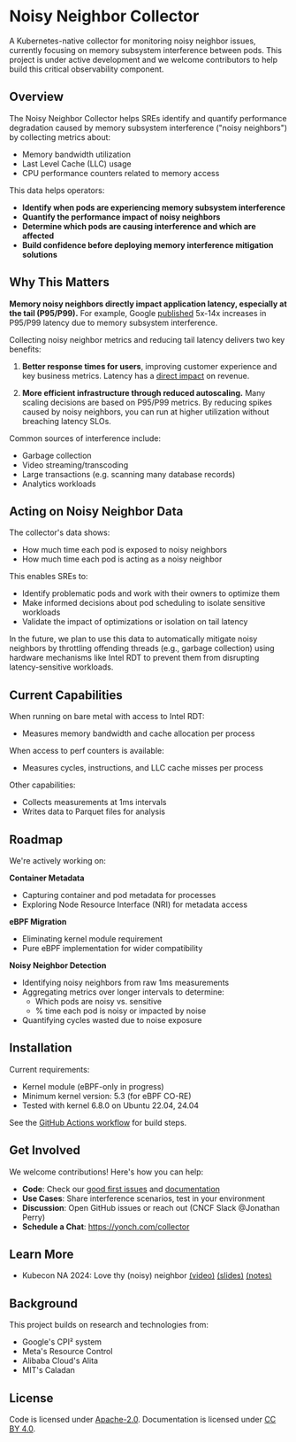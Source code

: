 # Noisy Neighbor Collector

A Kubernetes-native collector for monitoring noisy neighbor issues, currently focusing on memory subsystem interference between pods. This project is under active development and we welcome contributors to help build this critical observability component.

## Overview

The Noisy Neighbor Collector helps SREs identify and quantify performance degradation caused by memory subsystem interference ("noisy neighbors") by collecting metrics about:

- Memory bandwidth utilization
- Last Level Cache (LLC) usage 
- CPU performance counters related to memory access

This data helps operators:
- **Identify when pods are experiencing memory subsystem interference**
- **Quantify the performance impact of noisy neighbors**  
- **Determine which pods are causing interference and which are affected**
- **Build confidence before deploying memory interference mitigation solutions**

## Why This Matters

**Memory noisy neighbors directly impact application latency, especially at the tail (P95/P99).** For example, Google [published](https://dl.acm.org/doi/10.1145/2749469.2749475) 5x-14x increases in P95/P99 latency due to memory subsystem interference.

Collecting noisy neighbor metrics and reducing tail latency delivers two key benefits:

1. **Better response times for users**, improving customer experience and key business metrics. Latency has a [direct impact](https://www.gigaspaces.com/blog/amazon-found-every-100ms-of-latency-cost-them-1-in-sales/) on revenue.

2. **More efficient infrastructure through reduced autoscaling.** Many scaling decisions are based on P95/P99 metrics. By reducing spikes caused by noisy neighbors, you can run at higher utilization without breaching latency SLOs.

Common sources of interference include:
- Garbage collection
- Video streaming/transcoding
- Large transactions (e.g. scanning many database records)
- Analytics workloads

## Acting on Noisy Neighbor Data

The collector's data shows:

- How much time each pod is exposed to noisy neighbors
- How much time each pod is acting as a noisy neighbor

This enables SREs to:

- Identify problematic pods and work with their owners to optimize them  
- Make informed decisions about pod scheduling to isolate sensitive workloads
- Validate the impact of optimizations or isolation on tail latency

In the future, we plan to use this data to automatically mitigate noisy neighbors by throttling offending threads (e.g., garbage collection) using hardware mechanisms like Intel RDT to prevent them from disrupting latency-sensitive workloads.

## Current Capabilities

When running on bare metal with access to Intel RDT:
- Measures memory bandwidth and cache allocation per process

When access to perf counters is available:
- Measures cycles, instructions, and LLC cache misses per process  

Other capabilities:
- Collects measurements at 1ms intervals
- Writes data to Parquet files for analysis

## Roadmap

We're actively working on:

**Container Metadata**  
- Capturing container and pod metadata for processes
- Exploring Node Resource Interface (NRI) for metadata access

**eBPF Migration** 
- Eliminating kernel module requirement
- Pure eBPF implementation for wider compatibility

**Noisy Neighbor Detection**  
- Identifying noisy neighbors from raw 1ms measurements
- Aggregating metrics over longer intervals to determine:
  - Which pods are noisy vs. sensitive 
  - % time each pod is noisy or impacted by noise
- Quantifying cycles wasted due to noise exposure

## Installation

Current requirements:
- Kernel module (eBPF-only in progress) 
- Minimum kernel version: 5.3 (for eBPF CO-RE) 
- Tested with kernel 6.8.0 on Ubuntu 22.04, 24.04

See the [GitHub Actions workflow](.github/workflows/test-ebpf-collector.yaml) for build steps.

## Get Involved 

We welcome contributions! Here's how you can help:

- **Code**: Check our [good first issues](../../issues?q=is:open+is:issue+label:"good+first+issue") and [documentation](https://unvariance.github.io/collector/)
- **Use Cases**: Share interference scenarios, test in your environment  
- **Discussion**: Open GitHub issues or reach out (CNCF Slack @Jonathan Perry)
- **Schedule a Chat**: https://yonch.com/collector

## Learn More

- Kubecon NA 2024: Love thy (noisy) neighbor [(video)](https://www.youtube.com/watch?v=VsYp_Z1PvOc) [(slides)](https://static.sched.com/hosted_files/kccncna2024/93/Slides_Kubecon%20NA%2724_%20Love%20thy%20%28Noisy%29%20Neighbor.pdf?_gl=1*kslbsa*_gcl_au*MTA1MDg0MjY3OS4xNzM3NjU4NjAyLjExNzY3ODMwODcuMTc0MzcxNTQ4MC4xNzQzNzE2Nzgz*FPAU*MTA1MDg0MjY3OS4xNzM3NjU4NjAy) [(notes)](https://static.sched.com/hosted_files/kccncna2024/50/Transcript_and_Slides__Love_thy_%28Noisy%29_Neighbor.pdf?_gl=1*il2muq*_gcl_au*MTA1MDg0MjY3OS4xNzM3NjU4NjAyLjExNzY3ODMwODcuMTc0MzcxNTQ4MC4xNzQzNzE2Nzgz*FPAU*MTA1MDg0MjY3OS4xNzM3NjU4NjAy)

## Background

This project builds on research and technologies from:
- Google's CPI² system 
- Meta's Resource Control
- Alibaba Cloud's Alita
- MIT's Caladan  

## License

Code is licensed under [Apache-2.0](https://www.apache.org/licenses/LICENSE-2.0). Documentation is licensed under [CC BY 4.0](https://creativecommons.org/licenses/by/4.0/).